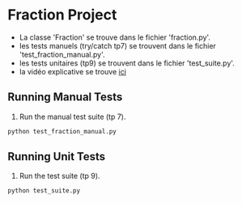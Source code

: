 # Fraction Project

- La classe 'Fraction' se trouve dans le fichier 'fraction.py'.
- les tests manuels (try/catch tp7) se trouvent dans le fichier 'test_fraction_manual.py'.
- les tests unitaires (tp9) se trouvent dans le fichier 'test_suite.py'.
- la vidéo explicative se trouve [ici](https://ephec-my.sharepoint.com/:v:/r/personal/he201993_students_ephec_be/Documents/2024-2025/d2/tp7-tp9.mkv?csf=1&web=1&nav=eyJyZWZlcnJhbEluZm8iOnsicmVmZXJyYWxBcHAiOiJPbmVEcml2ZUZvckJ1c2luZXNzIiwicmVmZXJyYWxBcHBQbGF0Zm9ybSI6IldlYiIsInJlZmVycmFsTW9kZSI6InZpZXciLCJyZWZlcnJhbFZpZXciOiJNeUZpbGVzTGlua0NvcHkifX0&e=2lueky)

## Running Manual Tests

1. Run the manual test suite (tp 7).

```sh
python test_fraction_manual.py
```

## Running Unit Tests

1. Run the test suite (tp 9).

```sh
python test_suite.py
```
